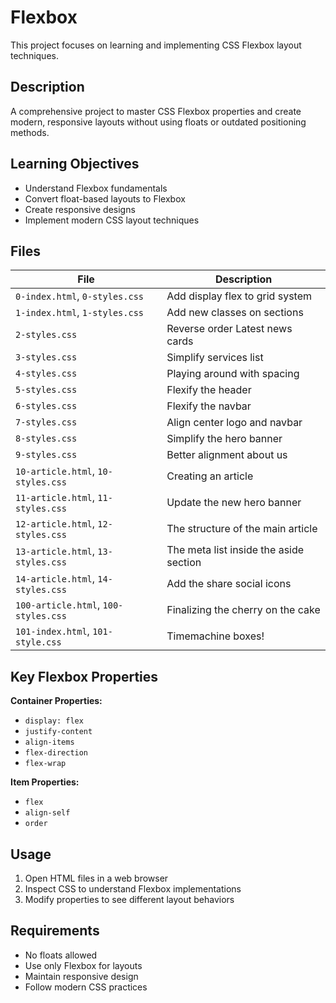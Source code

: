 # Flexbox

This project focuses on learning and implementing CSS Flexbox layout techniques.

## Description

A comprehensive project to master CSS Flexbox properties and create modern, responsive layouts without using floats or outdated positioning methods.

## Learning Objectives

- Understand Flexbox fundamentals
- Convert float-based layouts to Flexbox
- Create responsive designs
- Implement modern CSS layout techniques

## Files

| File | Description |
|------|-------------|
| `0-index.html`, `0-styles.css` | Add display flex to grid system |
| `1-index.html`, `1-styles.css` | Add new classes on sections |
| `2-styles.css` | Reverse order Latest news cards |
| `3-styles.css` | Simplify services list |
| `4-styles.css` | Playing around with spacing |
| `5-styles.css` | Flexify the header |
| `6-styles.css` | Flexify the navbar |
| `7-styles.css` | Align center logo and navbar |
| `8-styles.css` | Simplify the hero banner |
| `9-styles.css` | Better alignment about us |
| `10-article.html`, `10-styles.css` | Creating an article |
| `11-article.html`, `11-styles.css` | Update the new hero banner |
| `12-article.html`, `12-styles.css` | The structure of the main article |
| `13-article.html`, `13-styles.css` | The meta list inside the aside section |
| `14-article.html`, `14-styles.css` | Add the share social icons |
| `100-article.html`, `100-styles.css` | Finalizing the cherry on the cake |
| `101-index.html`, `101-style.css` | Timemachine boxes! |

## Key Flexbox Properties

**Container Properties:**
- `display: flex`
- `justify-content`
- `align-items`
- `flex-direction`
- `flex-wrap`

**Item Properties:**
- `flex`
- `align-self`
- `order`

## Usage

1. Open HTML files in a web browser
2. Inspect CSS to understand Flexbox implementations
3. Modify properties to see different layout behaviors

## Requirements

- No floats allowed
- Use only Flexbox for layouts
- Maintain responsive design
- Follow modern CSS practices

